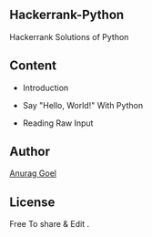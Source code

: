 ## Hackerrank-Python
Hackerrank Solutions of Python

## Content
- Introduction

 - Say "Hello, World!" With Python

 - Reading Raw Input

## Author
[Anurag Goel](http://www.anuraggoel.in)

## License
Free To share & Edit .
